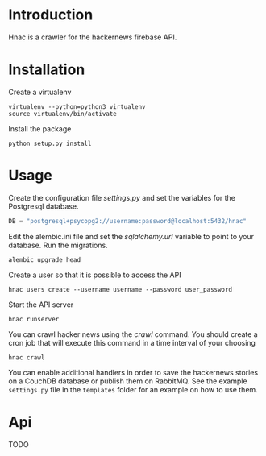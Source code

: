 Introduction
============

Hnac is a crawler for the hackernews firebase API.

Installation
============

Create a virtualenv

    virtualenv --python=python3 virtualenv
    source virtualenv/bin/activate

Install the package

    python setup.py install

Usage
=====

Create the configuration file *settings.py* and set the variables for the Postgresql
database.

```python
DB = "postgresql+psycopg2://username:password@localhost:5432/hnac"
```

Edit the alembic.ini file and set the *sqlalchemy.url* variable to point to your
database. Run the migrations.

```
alembic upgrade head
```

Create a user so that it is possible to access the API

```
hnac users create --username username --password user_password
```

Start the API server

```
hnac runserver
```

You can crawl hacker news using the *crawl* command. You should create a cron
job that will execute this command in a time interval of your choosing

```
hnac crawl
```

You can enable additional handlers in order to save the hackernews stories on
a CouchDB database or publish them on RabbitMQ. See the example `settings.py` file
in the `templates` folder for an example on how to use them.

Api
===
TODO
